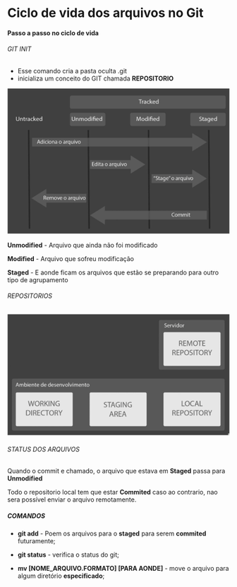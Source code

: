 # Ciclo de vida dos arquivos no Git

#### Passo a passo no ciclo de vida

###### GIT INIT

- Esse comando cria a pasta oculta .git
- inicializa um conceito do GIT chamada **REPOSITORIO**

![](https://raw.githubusercontent.com/DavidRufino/Minhas-Anotacoes-Santander-Bootcamp/master/01%20Introducao%20ao%20Git%20e%20ao%20Github/20210703231714.png)



**Unmodified** - Arquivo que ainda não foi modificado

**Modified** - Arquivo que sofreu modificação

**Staged** - E aonde ficam os arquivos que estão se preparando para outro tipo de agrupamento



###### REPOSITORIOS

![](https://raw.githubusercontent.com/DavidRufino/Minhas-Anotacoes-Santander-Bootcamp/master/01%20Introducao%20ao%20Git%20e%20ao%20Github/20210703232440.png)



###### STATUS DOS ARQUIVOS

Quando o commit e chamado, o arquivo que estava em **Staged** passa para **Unmodified**

Todo o repositorio local tem que estar **Commited** caso ao contrario, nao sera possível enviar o arquivo remotamente.

##### COMANDOS

- **git add** - Poem os arquivos para o **staged** para serem **commited** futuramente;

- **git status** - verifica o status do git;
- **mv [NOME_ARQUIVO.FORMATO] [PARA AONDE]** - move o arquivo para algum diretório **especificado**;









